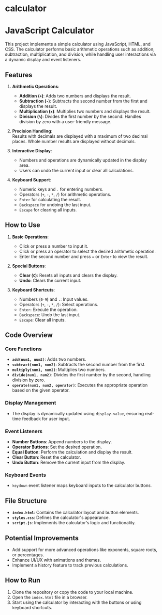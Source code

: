 # calculator
# JavaScript Calculator

This project implements a simple calculator using JavaScript, HTML, and CSS. The calculator performs basic arithmetic operations such as addition, subtraction, multiplication, and division, while handling user interactions via a dynamic display and event listeners.

## Features

1. **Arithmetic Operations**:  
   - **Addition (`+`)**: Adds two numbers and displays the result.  
   - **Subtraction (`-`)**: Subtracts the second number from the first and displays the result.  
   - **Multiplication (`x`)**: Multiplies two numbers and displays the result.  
   - **Division (`%`)**: Divides the first number by the second. Handles division by zero with a user-friendly message.

2. **Precision Handling**:  
   Results with decimals are displayed with a maximum of two decimal places. Whole number results are displayed without decimals.

3. **Interactive Display**:  
   - Numbers and operations are dynamically updated in the display area.  
   - Users can undo the current input or clear all calculations.

4. **Keyboard Support**:  
   - Numeric keys and `.` for entering numbers.  
   - Operators (`+`, `-`, `*`, `/`) for arithmetic operations.  
   - `Enter` for calculating the result.  
   - `Backspace` for undoing the last input.  
   - `Escape` for clearing all inputs.

## How to Use

1. **Basic Operations**:
   - Click or press a number to input it.
   - Click or press an operator to select the desired arithmetic operation.
   - Enter the second number and press `=` or `Enter` to view the result.

2. **Special Buttons**:
   - **Clear (`C`)**: Resets all inputs and clears the display.
   - **Undo**: Clears the current input.

3. **Keyboard Shortcuts**:
   - Numbers (`0-9`) and `.`: Input values.
   - Operators (`+`, `-`, `*`, `/`): Select operations.
   - `Enter`: Execute the operation.
   - `Backspace`: Undo the last input.
   - `Escape`: Clear all inputs.

## Code Overview

### Core Functions

- **`add(num1, num2)`**: Adds two numbers.  
- **`subtract(num1, num2)`**: Subtracts the second number from the first.  
- **`multiply(num1, num2)`**: Multiplies two numbers.  
- **`divide(num1, num2)`**: Divides the first number by the second, handling division by zero.  
- **`operate(num1, num2, operator)`**: Executes the appropriate operation based on the given operator.

### Display Management

- The display is dynamically updated using `display.value`, ensuring real-time feedback for user input.

### Event Listeners

- **Number Buttons**: Append numbers to the display.
- **Operator Buttons**: Set the desired operation.
- **Equal Button**: Perform the calculation and display the result.
- **Clear Button**: Reset the calculator.
- **Undo Button**: Remove the current input from the display.

### Keyboard Events

- `keydown` event listener maps keyboard inputs to the calculator buttons.

## File Structure

- **`index.html`**: Contains the calculator layout and button elements.  
- **`styles.css`**: Defines the calculator's appearance.  
- **`script.js`**: Implements the calculator's logic and functionality.

## Potential Improvements

- Add support for more advanced operations like exponents, square roots, or percentages.
- Enhance UI/UX with animations and themes.
- Implement a history feature to track previous calculations.

## How to Run

1. Clone the repository or copy the code to your local machine.
2. Open the `index.html` file in a browser.
3. Start using the calculator by interacting with the buttons or using keyboard shortcuts.
